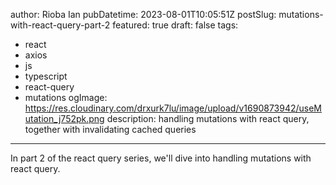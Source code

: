 author: Rioba Ian
pubDatetime: 2023-08-01T10:05:51Z
postSlug: mutations-with-react-query-part-2
featured: true
draft: false
tags:

- react
- axios
- js
- typescript
- react-query
- mutations
  ogImage: https://res.cloudinary.com/drxurk7lu/image/upload/v1690873942/useMutation_j752pk.png
  description: handling mutations with react query, together with invalidating cached queries

---

In part 2 of the react query series, we'll dive into handling mutations with react query.

